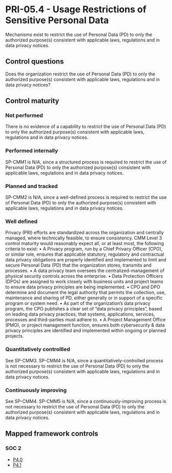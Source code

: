 # PRI-05.4 - Usage Restrictions of Sensitive Personal Data
Mechanisms exist to restrict the use of Personal Data (PD) to only the authorized purpose(s) consistent with applicable laws, regulations and in data privacy notices. 
## Control questions
Does the organization restrict the use of Personal Data (PD) to only the authorized purpose(s) consistent with applicable laws, regulations and in data privacy notices? 
## Control maturity
### Not performed
There is no evidence of a capability to restrict the use of Personal Data (PD) to only the authorized purpose(s) consistent with applicable laws, regulations and in data privacy notices. 
### Performed internally
SP-CMM1 is N/A, since a structured process is required to restrict the use of Personal Data (PD) to only the authorized purpose(s) consistent with applicable laws, regulations and in data privacy notices. 
### Planned and tracked
SP-CMM2 is N/A, since a well-defined process is required to restrict the use of Personal Data (PD) to only the authorized purpose(s) consistent with applicable laws, regulations and in data privacy notices. 
### Well defined
Privacy (PRI) efforts are standardized across the organization and centrally managed, where technically feasible, to ensure consistency. CMM Level 3 control maturity would reasonably expect all, or at least most, the following criteria to exist:
•	A Privacy program, run by a Chief Privacy Officer (CPO), or similar role, ensures that applicable statutory, regulatory and contractual data privacy obligations are properly identified and implemented to limit and secure Personal Data (PD) that the organization stores, transmits and processes.
•	A data privacy team oversees the centralized-management of physical security controls across the enterprise. 
•	Data Protection Officers (DPOs) are assigned to work closely with business units and project teams to ensure data privacy principles are being implemented.
•	CPO and DPO determine and document the legal authority that permits the collection, use, maintenance and sharing of PD, either generally or in support of a specific program or system need.
•	As part of the organization’s data privacy program, the CPO publishes a clear set of “data privacy principles”, based on leading data privacy practices, that systems, applications, services, processes and third-parties must adhere to. 
•	A Project Management Office (PMO), or project management function, ensures both cybersecurity & data privacy principles are identified and implemented within ongoing or planned projects.
### Quantitatively controllled
See SP-CMM3. SP-CMM4 is N/A, since a quantitatively-controlled process is not necessary to restrict the use of Personal Data (PD) to only the authorized purpose(s) consistent with applicable laws, regulations and in data privacy notices. 
### Continuously improving
See SP-CMM4. SP-CMM5 is N/A, since a continuously-improving process is not necessary to restrict the use of Personal Data (PD) to only the authorized purpose(s) consistent with applicable laws, regulations and in data privacy notices. 
## Mapped framework controls
### SOC 2
- [P4.0](../soc2/p40.md)
- [P4.1](../soc2/p41.md)